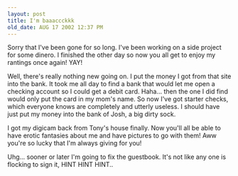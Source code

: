 ```yaml
---
layout: post
title: I'm baaaccckkk
old_date: AUG 17 2002 12:37 PM
---
```


Sorry that I've been gone for so long. I've been working on a side project for
some dinero. I finished the other day so now you all get to enjoy my rantings
once again! YAY!

Well, there's really nothing new going on. I put the money I got from that
site into the bank. It took me all day to find a bank that would let me open a
checking account so I could get a debit card. Haha... then the one I did find
would only put the card in my mom's name. So now I've got starter checks,
which everyone knows are completely and utterly useless. I should have just
put my money into the bank of Josh, a big dirty sock.

I got my digicam back from Tony's house finally. Now you'll all be able to
have erotic fantasies about me and have pictures to go with them! Aww you're
so lucky that I'm always giving for you!

Uhg... sooner or later I'm going to fix the guestbook. It's not like any one
is flocking to sign it, HINT HINT HINT..
